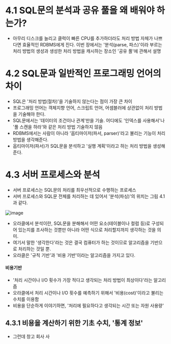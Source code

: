 # 4.1 SQL문의 분석과 공유 풀을 왜 배워야 하는가?
- 아무리 디스크를 늘리고 클럭이 빠른 CPU를 추가하더라도 처리 방법 자체가 나쁘다면 효율적인 RDBMS에게 진다. 이번 장에서는 '분석(parse, 파스)'이라 부르는 처리 방법의 생성과 생성한 처리 방법을 캐시하는 장소인 '공유 풀'에 관해서 설명

# 4.2 SQL문과 일반적인 프로그래밍 언어의 차이
- SQL은 '처리 방법(절차)'을 기술하지 않는다는 점이 가장 큰 차이
- 프로그래밍 언어는 객체지향 언어, 스크립트 언어, 어셈블러에 상관없이 처리 방법을 기술해야 한다.
- SQL문에서는 '데이터의 조건이나 관계'만을 기술. 어디에도 '인덱스를 사용해서'나 '풀 스캔을 하라'와 같은 처리 방법 기술하지 않음
- RDBMS에서는 사람이 아니라 '옵티마이저(파서, parser)'라고 불리는 기능이 처리 방법을 생각해준다.
- 옵티마이저(파서)가 SQL문을 분석하고 '실행 계획'이라고 하는 처리 방법을 생성해준다.

# 4.3 서버 프로세스와 분석
- 서버 프로세스는 SQL문의 처리를 최우선적으로 수행하는 프로세스
- 서버 프로세스와 SQL문 전체를 처리하는 데 있어서 '분석(파싱)'의 위치는 그림 4.1과 같다.

![image](https://github.com/LeeHyogon/BookSummary/assets/45483116/1b1a082d-328b-479b-a21a-d0cc584feb9c)

- 오라클에서 분석이란, SQL문을 분해해서 어떤 요소(테이블이나 컬럼 등)로 구성되어 있는지를 조사하는 것뿐만 아니라 어떤 식으로 처리할지까지 생각하는 것을 의미.
- 여기서 말한 '생각한다'라는 것은 결국 컴퓨터가 하는 것이므로 알고리즘을 기반으로 처리하는 것일 뿐.
- 오라클은 '규칙 기반'과 '비용 기반'이라는 알고리즘을 가지고 있다.

#### 비용기반
- '처리 시간이나 I/O 횟수가 가장 적다고 생각되는 처리 방법이 최상이다'라는 알고리즘
- 오라클에서 처리 시간이나 I/O 횟수를 예측하기 위해서 '비용(cost)'이라고 불리는 수치를 이용함
- 비용을 단순하게 이야기하면, '처리에 필요하다고 생각되는 시간 또는 자원 사용량'

## 4.3.1 비용을 계산하기 위한 기초 수치, '통계 정보'
- 그런데 창고 회사 사
